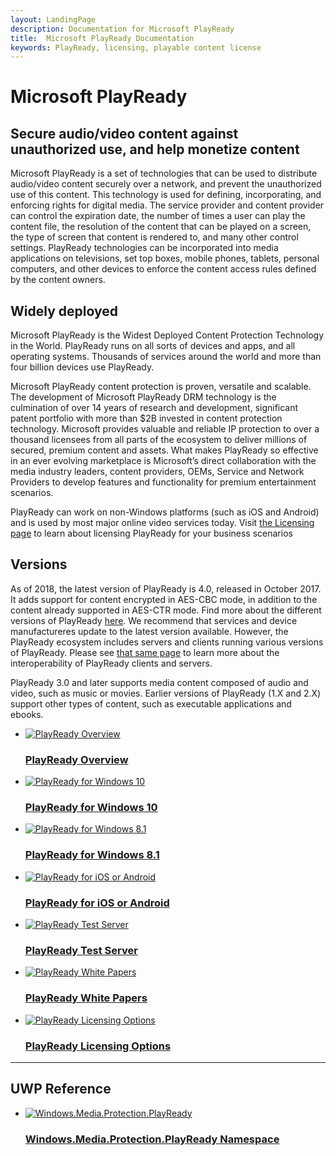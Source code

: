 ```yaml
---
layout: LandingPage
description: Documentation for Microsoft PlayReady
title:  Microsoft PlayReady Documentation
keywords: PlayReady, licensing, playable content license
---
```


# Microsoft PlayReady

## Secure audio/video content against unauthorized use, and help monetize content
Microsoft PlayReady is a set of technologies that can be used to distribute audio/video content securely over a network, and prevent the unauthorized use of this content. This technology is used for defining, incorporating, and enforcing rights for digital media. The service provider and content provider can control the expiration date, the number of times a user can play the content file, the resolution of the content that can be played on a screen, the type of screen that content is rendered to, and many other control settings. PlayReady technologies can be incorporated into media applications on televisions, set top boxes, mobile phones, tablets, personal computers, and other devices to enforce the content access rules defined by the content owners.

## Widely deployed
Microsoft PlayReady is the Widest Deployed Content Protection Technology in the World. PlayReady runs on all sorts of devices and apps, and all operating systems. Thousands of services around the world and more than four billion devices use PlayReady. 

Microsoft PlayReady content protection is proven, versatile and scalable. The development of Microsoft PlayReady DRM technology is the culmination of over 14 years of research and development, significant patent portfolio with more than $2B invested in content protection technology. Microsoft provides valuable and reliable IP protection to over a thousand licensees from all parts of the ecosystem to deliver millions of secured, premium content and assets.
What makes PlayReady so effective in an ever evolving marketplace is Microsoft’s direct collaboration with the media industry leaders, content providers, OEMs, Service and Network Providers to develop features and functionality for premium entertainment scenarios.

PlayReady can work on non-Windows platforms (such as iOS and Android) and is used by most major online video services today. Visit [the Licensing page](https://www.microsoft.com/playready/) to learn about licensing PlayReady for your business scenarios


## Versions
As of 2018, the latest version of PlayReady is 4.0, released in October 2017. It adds support for content encrypted in AES-CBC mode, in addition to the content already supported in AES-CTR mode. Find more about the different versions of PlayReady [here](Overview/product-versions.md). We recommend that services and device manufactureres update to the latest version available. However, the PlayReady ecosystem includes servers and clients running various versions of PlayReady. Please see [that same page](Overview/product-versions.md) to learn more about the interoperability of PlayReady clients and servers.

PlayReady 3.0 and later supports media content composed of audio and video, such as music or movies. Earlier versions of PlayReady (1.X and 2.X) support other types of content, such as executable applications and ebooks. 


<!-- You can find a list of docs icons for use here: https://review.docs.microsoft.com/en-us/prod-test/gallery/image-gallery?branch=master  -->
<ul class="panelContent cardsFTitle">
    <li>
        <a href="https://review.docs.microsoft.com/en-us/playready/overview/playready-overview">
        <div class="cardSize">
            <div class="cardPadding">
                <div class="card">
                    <div class="cardImageOuter">
                        <div class="cardImage">
                            <img src="/en-us/media/common/i_overview.svg" alt="PlayReady Overview" />
                        </div>
                    </div>
                    <div class="cardText">
                        <h3>PlayReady Overview</h3>
                    </div>
                </div>
            </div>
        </div>
        </a>
    </li>
    <li>
        <a href="https://docs.microsoft.com/en-us/windows/uwp/audio-video-camera/playready-client-sdk">
        <div class="cardSize">
            <div class="cardPadding">
                <div class="card">
                    <div class="cardImageOuter">
                        <div class="cardImage">
                            <img src="/media/common/i_get-started.svg" alt="PlayReady for Windows 10" />
                        </div>
                    </div>
                    <div class="cardText">
                        <h3>PlayReady for Windows 10</h3>
                    </div>
                </div>
            </div>
        </div>
        </a>
    </li>
    <li>
        <a href="https://msdn.microsoft.com/en-us/library/windows/apps/xaml/dn468834.aspx">
        <div class="cardSize">
            <div class="cardPadding">
                <div class="card">
                    <div class="cardImageOuter">
                        <div class="cardImage">
                            <img src="/media/common/i_get-started.svg" alt="PlayReady for Windows 8.1" />
                        </div>
                    </div>
                    <div class="cardText">
                        <h3>PlayReady for Windows 8.1</h3>
                    </div>
                </div>
            </div>
        </div>
        </a>
    </li>
        <li>
        <a href="https://www.microsoft.com/playready/features/">
        <div class="cardSize">
            <div class="cardPadding">
                <div class="card">
                    <div class="cardImageOuter">
                        <div class="cardImage">
                            <img src="/media/common/i_get-started.svg" alt="PlayReady for iOS or Android" />
                        </div>
                    </div>
                    <div class="cardText">
                        <h3>PlayReady for iOS or Android</h3>
                    </div>
                </div>
            </div>
        </div>
        </a>
    </li>
    <li>
        <a href="http://test.playready.microsoft.com/">
        <div class="cardSize">
            <div class="cardPadding">
                <div class="card">
                    <div class="cardImageOuter">
                        <div class="cardImage">
                            <img src="/media/common/i_tools.svg" alt="PlayReady Test Server" />
                        </div>
                    </div>
                    <div class="cardText">
                        <h3>PlayReady Test Server</h3>
                    </div>
                </div>
            </div>
        </div>
        </a>
    </li>
    <li>
        <a href="https://www.microsoft.com/playready/documents/">
        <div class="cardSize">
            <div class="cardPadding">
                <div class="card">
                    <div class="cardImageOuter">
                        <div class="cardImage">
                            <img src="/media/common/i_learn-about.svg" alt="PlayReady White Papers" />
                        </div>
                    </div>
                    <div class="cardText">
                        <h3>PlayReady White Papers</h3>
                    </div>
                </div>
            </div>
        </div>
        </a>
    </li>
        <li>
        <a href="https://www.microsoft.com/playready/licensing/">
        <div class="cardSize">
            <div class="cardPadding">
                <div class="card">
                    <div class="cardImageOuter">
                        <div class="cardImage">
                            <img src="/media/common/i_learn-about.svg" alt="PlayReady Licensing Options" />
                        </div>
                    </div>
                    <div class="cardText">
                        <h3>PlayReady Licensing Options</h3>
                    </div>
                </div>
            </div>
        </div>
        </a>
    </li>

  </ul>

---

<h2>UWP Reference</h2>

<ul class="panelContent cardsFTitle">
    <li>
        <a href="https://docs.microsoft.com/en-us/uwp/api/Windows.Media.Protection.PlayReady">
        <div class="cardSize">
            <div class="cardPadding">
                <div class="card">
                    <div class="cardImageOuter">
                        <div class="cardImage">
                            <img src="/media/common/i_benefits.svg" alt="Windows.Media.Protection.PlayReady" />
                        </div>
                    </div>
                    <div class="cardText">
                        <h3>Windows.Media.Protection.PlayReady Namespace</h3>
                    </div>
                </div>
            </div>
        </div>
        </a>
    </li>

<!--
    <li>
        <a href="">
        <div class="cardSize">
            <div class="cardPadding">
                <div class="card">
                    <div class="cardImageOuter">
                        <div class="cardImage">
                            <img src="/media/common/i_tasks.svg" alt="Tasks Icon" />
                        </div>
                    </div>
                    <div class="cardText">
                        <h3>Placeholder</h3>
                    </div>
                </div>
            </div>
        </div>
        </a>
    </li>

    <li>
        <a href="">
        <div class="cardSize">
            <div class="cardPadding">
                <div class="card">
                    <div class="cardImageOuter">
                        <div class="cardImage">
                            <img src="/media/common/i_tasks.svg" alt="Tasks Icon" />
                        </div>
                    </div>
                    <div class="cardText">
                        <h3>Placeholder</h3>
                    </div>
                </div>
            </div>
        </div>
        </a>
    </li>   -->
</ul>
